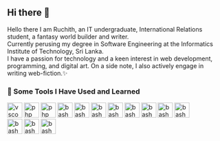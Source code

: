 ## Hi there 👋

<!--
**Shinku-chan/Shinku-chan** is a ✨ _special_ ✨ repository because its `README.md` (this file) appears on your GitHub profile.

Here are some ideas to get you started:

- 🔭 I’m currently working on ...
- 🌱 I’m currently learning ...
- 👯 I’m looking to collaborate on ...
- 🤔 I’m looking for help with ...
- 💬 Ask me about ...
- 📫 How to reach me: ...
- 😄 Pronouns: ...
- ⚡ Fun fact: ...
-->

Hello there I am Ruchith, an IT undergraduate, International Relations student, a fantasy world builder and writer.  
Currently perusing my degree in Software Engineering at the Informatics Institute of Technology, Sri Lanka.  
I have a passion for technology and a keen interest in web development, programming, and digital art.
On a side note, I also actively engage in writing web-fiction.✨

<h3> 🚀 Some Tools I Have Used and Learned</h3>
<p align="left">
<img src="https://cdn.jsdelivr.net/gh/devicons/devicon/icons/vscode/vscode-original.svg" alt="vscode" width="35" height="35"/>
<img src="https://cdn.jsdelivr.net/gh/devicons/devicon@latest/icons/html5/html5-original.svg" alt="php" width="35" height="35"/>
<img src="https://cdn.jsdelivr.net/gh/devicons/devicon@latest/icons/css3/css3-original.svg" alt="php" width="35" height="35"/>
<img src="https://cdn.jsdelivr.net/gh/devicons/devicon@latest/icons/javascript/javascript-original.svg" alt="bash" width="35" height="35"/>
<img src="https://cdn.jsdelivr.net/gh/devicons/devicon@latest/icons/typescript/typescript-original.svg" alt="bash" width="35" height="35"/>
<img src="https://cdn.jsdelivr.net/gh/devicons/devicon@latest/icons/react/react-original.svg" alt="bash" width="35" height="35"/>
<img src="https://cdn.jsdelivr.net/gh/devicons/devicon@latest/icons/nextjs/nextjs-original.svg" alt="bash" width="35" height="35"/>
<img src="https://cdn.jsdelivr.net/gh/devicons/devicon@latest/icons/python/python-original.svg" alt="bash" width="35" height="35"/>
<img src="https://cdn.jsdelivr.net/gh/devicons/devicon@latest/icons/go/go-original.svg"  alt="bash" width="35" height="35"/>
<img src="https://cdn.jsdelivr.net/gh/devicons/devicon@latest/icons/java/java-original.svg" alt="bash" width="35" height="35"/>
<img src="https://cdn.jsdelivr.net/gh/devicons/devicon@latest/icons/spring/spring-original.svg" alt="bash" width="35" height="35"/>
                    </br>
<img src="https://cdn.jsdelivr.net/gh/devicons/devicon@latest/icons/firebase/firebase-original.svg" alt="bash" width="35" height="35"/>
<img src="https://cdn.jsdelivr.net/gh/devicons/devicon@latest/icons/figma/figma-original.svg" alt="bash" width="35" height="35"/>
<img src="https://cdn.jsdelivr.net/gh/devicons/devicon@latest/icons/git/git-original.svg" alt="bash" width="35" height="35"/>

          
</p>
